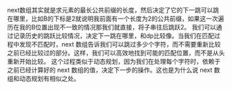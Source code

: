 next数组其实就是求元素的最长公共前缀的长度，然后决定了它的下一跳可以跳在哪里，比如B的下标是2就说明我前面有一个长度为2的公共前缀，如果这一次遍历在我的B位置出现不一致的情况那我们就直接，将子串往后跳跃2。
我们可以通过记录历史的跳跃比较情况，决定下一跳在哪里，和dp比较像。当我们在匹配过程中发现不匹配时，next 数组告诉我们可以跳过多少个字符，而不需要重新比较之前已经比较过的部分。这样，我们可以高效地找到可能的匹配位置，而不是从头重新开始比较。
这个过程类似于动态规划，因为我们在处理每个字符时，依赖于之前已经计算好的 next 数组的值，决定下一步的操作。这也是为什么说 next 数组和动态规划有相似之处。    

